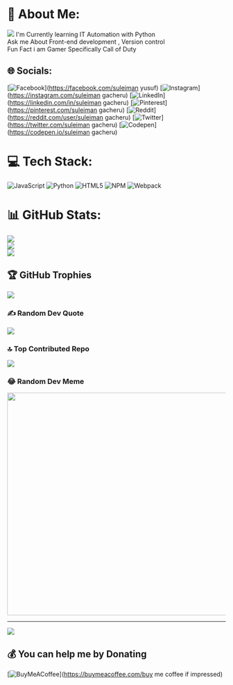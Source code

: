 # 💫 About Me:
<img src="https://cdn.dribbble.com/users/1162077/screenshots/3848914/programmer.gif">
I'm Currently learning IT Automation with Python<br>Ask  me About Front-end development , Version  control<br>Fun Fact i am Gamer Specifically Call of Duty


## 🌐 Socials:
[![Facebook](https://img.shields.io/badge/Facebook-%231877F2.svg?logo=Facebook&logoColor=white)](https://facebook.com/suleiman yusuf) [![Instagram](https://img.shields.io/badge/Instagram-%23E4405F.svg?logo=Instagram&logoColor=white)](https://instagram.com/suleiman gacheru) [![LinkedIn](https://img.shields.io/badge/LinkedIn-%230077B5.svg?logo=linkedin&logoColor=white)](https://linkedin.com/in/suleiman gacheru) [![Pinterest](https://img.shields.io/badge/Pinterest-%23E60023.svg?logo=Pinterest&logoColor=white)](https://pinterest.com/suleiman gacheru) [![Reddit](https://img.shields.io/badge/Reddit-%23FF4500.svg?logo=Reddit&logoColor=white)](https://reddit.com/user/suleiman gacheru) [![Twitter](https://img.shields.io/badge/Twitter-%231DA1F2.svg?logo=Twitter&logoColor=white)](https://twitter.com/suleiman gacheru) [![Codepen](https://img.shields.io/badge/Codepen-000000?style=for-the-badge&logo=codepen&logoColor=white)](https://codepen.io/suleiman gacheru) 

# 💻 Tech Stack:
![JavaScript](https://img.shields.io/badge/javascript-%23323330.svg?style=for-the-badge&logo=javascript&logoColor=%23F7DF1E) ![Python](https://img.shields.io/badge/python-3670A0?style=for-the-badge&logo=python&logoColor=ffdd54) ![HTML5](https://img.shields.io/badge/html5-%23E34F26.svg?style=for-the-badge&logo=html5&logoColor=white) ![NPM](https://img.shields.io/badge/NPM-%23000000.svg?style=for-the-badge&logo=npm&logoColor=white) ![Webpack](https://img.shields.io/badge/webpack-%238DD6F9.svg?style=for-the-badge&logo=webpack&logoColor=black)
# 📊 GitHub Stats:
![](https://github-readme-stats.vercel.app/api?username=hetrox8&theme=radical&hide_border=false&include_all_commits=true&count_private=true)<br/>
![](https://github-readme-streak-stats.herokuapp.com/?user=hetrox8&theme=radical&hide_border=false)<br/>
![](https://github-readme-stats.vercel.app/api/top-langs/?username=hetrox8&theme=radical&hide_border=false&include_all_commits=true&count_private=true&layout=compact)

## 🏆 GitHub Trophies
![](https://github-profile-trophy.vercel.app/?username=hetrox8&theme=radical&no-frame=false&no-bg=false&margin-w=4)

### ✍️ Random Dev Quote
![](https://quotes-github-readme.vercel.app/api?type=horizontal&theme=radical)

### 🔝 Top Contributed Repo
![](https://github-contributor-stats.vercel.app/api?username=hetrox8&limit=5&theme=dracula&combine_all_yearly_contributions=true)

### 😂 Random Dev Meme
<img src="https://rm.up.railway.app/" width="512px"/>

---
[![](https://visitcount.itsvg.in/api?id=hetrox8&icon=5&color=5)](https://visitcount.itsvg.in)

  ## 💰 You can help me by Donating
  [![BuyMeACoffee](https://img.shields.io/badge/Buy%20Me%20a%20Coffee-ffdd00?style=for-the-badge&logo=buy-me-a-coffee&logoColor=black)](https://buymeacoffee.com/buy me coffee if impressed) 

  
<!-- Proudly created with GPRM ( https://gprm.itsvg.in ) -->
